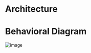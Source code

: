 # Architecture
# Behavioral Diagram
![image](https://user-images.githubusercontent.com/101049933/161340509-ca6558a6-8efc-46bc-9b82-38651bc95b36.png)

